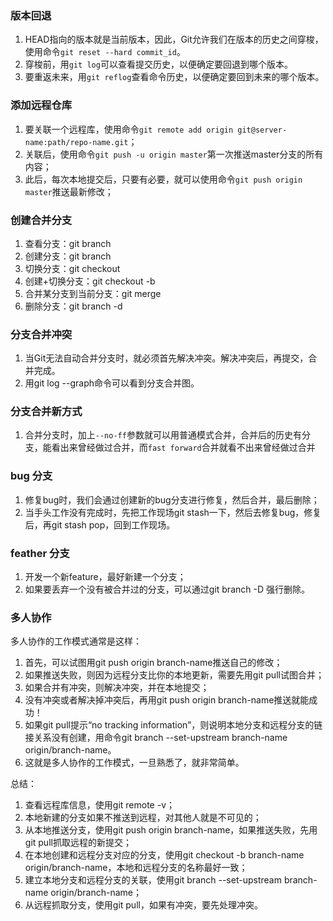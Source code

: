 ### 版本回退
1. HEAD指向的版本就是当前版本，因此，Git允许我们在版本的历史之间穿梭，使用命令`git reset --hard commit_id`。
2. 穿梭前，用`git log`可以查看提交历史，以便确定要回退到哪个版本。
3. 要重返未来，用`git reflog`查看命令历史，以便确定要回到未来的哪个版本。

### 添加远程仓库
1. 要关联一个远程库，使用命令`git remote add origin git@server-name:path/repo-name.git`；
2. 关联后，使用命令`git push -u origin master`第一次推送master分支的所有内容；
3. 此后，每次本地提交后，只要有必要，就可以使用命令`git push origin master`推送最新修改；

### 创建合并分支
1. 查看分支：git branch
2. 创建分支：git branch <name>
3. 切换分支：git checkout <name>
4. 创建+切换分支：git checkout -b <name>
5. 合并某分支到当前分支：git merge <name>
6. 删除分支：git branch -d <name>

### 分支合并冲突
1. 当Git无法自动合并分支时，就必须首先解决冲突。解决冲突后，再提交，合并完成。
2. 用git log --graph命令可以看到分支合并图。

### 分支合并新方式
1. 合并分支时，加上`--no-ff`参数就可以用普通模式合并，合并后的历史有分支，能看出来曾经做过合并，而`fast forward`合并就看不出来曾经做过合并

### bug 分支
1. 修复bug时，我们会通过创建新的bug分支进行修复，然后合并，最后删除；
2. 当手头工作没有完成时，先把工作现场git stash一下，然后去修复bug，修复后，再git stash pop，回到工作现场。

### feather 分支
1. 开发一个新feature，最好新建一个分支；
2. 如果要丢弃一个没有被合并过的分支，可以通过git branch -D <name>强行删除。

### 多人协作
多人协作的工作模式通常是这样：

1. 首先，可以试图用git push origin branch-name推送自己的修改；
2. 如果推送失败，则因为远程分支比你的本地更新，需要先用git pull试图合并；
3. 如果合并有冲突，则解决冲突，并在本地提交；
4. 没有冲突或者解决掉冲突后，再用git push origin branch-name推送就能成功！
5. 如果git pull提示“no tracking information”，则说明本地分支和远程分支的链接关系没有创建，用命令git branch --set-upstream branch-name origin/branch-name。
6. 这就是多人协作的工作模式，一旦熟悉了，就非常简单。

总结：

1. 查看远程库信息，使用git remote -v；
2. 本地新建的分支如果不推送到远程，对其他人就是不可见的；
3. 从本地推送分支，使用git push origin branch-name，如果推送失败，先用git pull抓取远程的新提交；
4. 在本地创建和远程分支对应的分支，使用git checkout -b branch-name origin/branch-name，本地和远程分支的名称最好一致；
5. 建立本地分支和远程分支的关联，使用git branch --set-upstream branch-name origin/branch-name；
6. 从远程抓取分支，使用git pull，如果有冲突，要先处理冲突。
